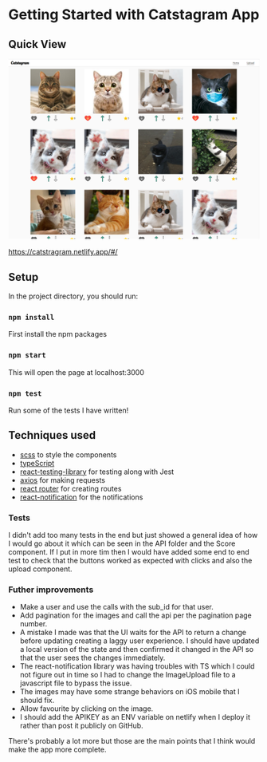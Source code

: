 # Getting Started with Catstagram App

## Quick View

<img src="./src/Assets/catstagram.png">

https://catstragram.netlify.app/#/

## Setup

In the project directory, you should run:

### `npm install`

First install the npm packages

### `npm start`

This will open the page at localhost:3000

### `npm test`

Run some of the tests I have written!

## Techniques used

- [scss](https://sass-lang.com/) to style the components
- [typeScript](https://www.typescriptlang.org/)
- [react-testing-library](https://testing-library.com/docs/react-testing-library/intro/) for testing along with Jest
- [axios](https://www.npmjs.com/package/axios) for making requests
- [react router](https://reactrouter.com/web/guides/quick-start) for creating routes
- [react-notification](https://www.npmjs.com/package/react-notifications) for the notifications

### Tests

I didn't add too many tests in the end but just showed a general idea of how I would go about it which can be seen in the API folder and the Score component. If I put in more tim then I would have added some end to end test to check that the buttons worked as expected with clicks and also the upload component.

### Futher improvements

- Make a user and use the calls with the sub_id for that user.
- Add pagination for the images and call the api per the pagination page number.
- A mistake I made was that the UI waits for the API to return a change before updating creating a laggy user experience. I should have updated a local version of the state and then confirmed it changed in the API so that the user sees the changes immediately.
- The react-notification library was having troubles with TS which I could not figure out in time so I had to change the ImageUpload file to a javascript file to bypass the issue.
- The images may have some strange behaviors on iOS mobile that I should fix.
- Allow favourite by clicking on the image.
- I should add the APIKEY as an ENV variable on netlify when I deploy it rather than post it publicly on GitHub.

There's probably a lot more but those are the main points that I think would make the app more complete.

